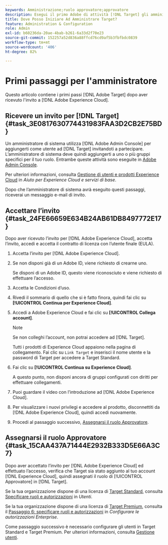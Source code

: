 ```yaml
---
keywords: Amministrazione;ruolo approvatore;approvatore
description: Esegui il primo Adobe di attività [!DNL Target] gli amministratori devono accettare dopo aver ricevuto l'invito via e-mail a Adobe Experience Cloud.
title: Dove Posso Iniziare Ad Amministrare Target?
feature: Administration & Configuration
role: Admin
exl-id: b60236da-20ae-4bab-b261-6a33d2f70e23
source-git-commit: 152257a52d836a88ffcd76cd9af5b3fbfbdc0839
workflow-type: tm+mt
source-wordcount: '406'
ht-degree: 82%

---
```


# Primi passaggi per l&#39;amministratore

Questo articolo contiene i primi passi [!DNL Adobe Target] dopo aver ricevuto l&#39;invito a [!DNL Adobe Experience Cloud].

## Ricevere un invito per [!DNL Target] {#task_3E0817630774431983FAA3D2CB2E75BD}

Un amministratore di sistema utilizza [!DNL Adobe Admin Console] per aggiungerti come utente ad [!DNL Target] invitandoti a partecipare. L’amministratore di sistema deve quindi aggiungerti a uno o più gruppi specifici per il tuo ruolo. Entrambe queste attività sono eseguite in [Adobe Admin Console](https://adminconsole.adobe.com).

Per ulteriori informazioni, consulta [Gestione di utenti e prodotti Experience Cloud](https://experienceleague.adobe.com/docs/core-services/interface/manage-users-and-products/admin-getting-started.html) in *Aiuto per Experience Cloud e servizi di base*.

Dopo che l’amministratore di sistema avrà eseguito questi passaggi, riceverai un messaggio e-mail di invito.

## Accettare l’invito {#task_24FE66659E634B24AB61DB8497772E17}

Dopo aver ricevuto l’invito per [!DNL Adobe Experience Cloud], accetta l’invito, accedi e accetta il contratto di licenza con l’utente finale (EULA).

1. Accetta l’invito per [!DNL Adobe Experience Cloud].
1. Se non disponi già di un Adobe ID, viene richiesto di crearne uno.

   Se disponi di un Adobe ID, questo viene riconosciuto e viene richiesto di effettuare l’accesso.
1. Accetta le Condizioni d’uso.
1. Rivedi il sommario di quello che si è fatto finora, quindi fai clic su **[!UICONTROL Continua per Experience Cloud]**.
1. Accedi a Adobe Experience Cloud e fai clic su **[!UICONTROL Collega account]**.

   >[!NOTE]
   >
   >Se non colleghi l’account, non potrai accedere ad [!DNL Target].

   Tutti i prodotti di Experience Cloud appaiono nella pagina di collegamento. Fai clic su `Link Target` e inserisci il nome utente e la password di Target per accedere a Target Standard.
1. Fai clic su **[!UICONTROL Continua su Experience Cloud]**.

   A questo punto, non disponi ancora di gruppi configurati con diritti per effettuare collegamenti.
1. Puoi guardare il video con l’introduzione ad [!DNL Adobe Experience Cloud].
1. Per visualizzare i nuovi privilegi e accedere al prodotto, disconnettiti da [!DNL Adobe Experience Cloud], quindi accedi nuovamente.
1. Procedi al passaggio successivo, [Assegnarsi il ruolo Approvatore](/help/main/administrating-target/start-target.md#task_15CAA437A71444E2932B333D5E66A3C7).

## Assegnarsi il ruolo Approvatore {#task_15CAA437A71444E2932B333D5E66A3C7}

Dopo aver accettato l’invito per [!DNL Adobe Experience Cloud] ed effettuato l’accesso, verifica che Target sia stato aggiunto al tuo account [!DNL Experience Cloud], quindi assegnati il ruolo di [!UICONTROL Approvatore] in [!DNL Target].

Se la tua organizzazione dispone di una licenza di [Target Standard](/help/main/c-intro/intro.md#section_ACD5EFF17AAB4E979CBEFA0145CCD905), consulta [Specificare ruoli e autorizzazioni](/help/main/administrating-target/c-user-management/c-user-management/user-management.md#roles-permissions) in *Utenti*.

Se la tua organizzazione dispone di una licenza di [Target Premium](/help/main/c-intro/intro.md#premium), consulta il [Passaggio 6: specificare ruoli e autorizzazioni](/help/main/administrating-target/c-user-management/property-channel/properties-overview.md#section_8C425E43E5DD4111BBFC734A2B7ABC80) in *Configurare le autorizzazioni Enterprise*.

Come passaggio successivo è necessario configurare gli utenti in Target Standard e Target Premium. Per ulteriori informazioni, consulta [Gestione utenti](/help/main/administrating-target/c-user-management/user-management.md).
